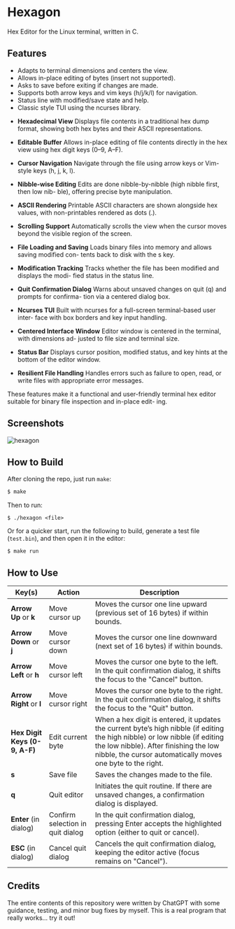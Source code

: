 # Hexagon
Hex Editor for the Linux terminal, written in C.

## Features
* Adapts to terminal dimensions and centers the view.
* Allows in-place editing of bytes (insert not supported).
* Asks to save before exiting if changes are made.
* Supports both arrow keys and vim keys (h/j/k/l) for navigation.
* Status line with modified/save state and help.
* Classic style TUI using the ncurses library.

- **Hexadecimal View**
Displays file contents in a traditional hex dump format, showing
both hex bytes and their ASCII representations.

- **Editable Buffer**
Allows in-place editing of file contents directly in the hex view
using hex digit keys (0–9, A–F).

- **Cursor Navigation**
Navigate through the file using arrow keys or Vim-style keys (h,
j, k, l).

- **Nibble-wise Editing**
Edits are done nibble-by-nibble (high nibble first, then low nib-
ble), offering precise byte manipulation.

- **ASCII Rendering**
Printable ASCII characters are shown alongside hex values, with
non-printables rendered as dots (.).

- **Scrolling Support**
Automatically scrolls the view when the cursor moves beyond the
visible region of the screen.

- **File Loading and Saving**
Loads binary files into memory and allows saving modified con-
tents back to disk with the s key.

- **Modification Tracking**
Tracks whether the file has been modified and displays the modi-
fied status in the status line.

- **Quit Confirmation Dialog**
Warns about unsaved changes on quit (q) and prompts for confirma-
tion via a centered dialog box.

- **Ncurses TUI**
Built with ncurses for a full-screen terminal-based user inter-
face with box borders and key input handling.

- **Centered Interface Window**
Editor window is centered in the terminal, with dimensions ad-
justed to file size and terminal size.

- **Status Bar**
Displays cursor position, modified status, and key hints at the
bottom of the editor window.

- **Resilient File Handling**
Handles errors such as failure to open, read, or write files with
appropriate error messages.

These features make it a functional and user-friendly terminal
hex editor suitable for binary file inspection and in-place edit-
ing.

## Screenshots
![hexagon](https://github.com/user-attachments/assets/1045f62f-6aa5-4bec-b394-a56c24541379)

## How to Build
After cloning the repo, just run `make`:
```bash
$ make
```
Then to run:
```
$ ./hexagon <file>
```
Or for a quicker start, run the following to build, generate a test file (`test.bin`), and then open it in the editor:
```
$ make run
```

## How to Use

| **Key(s)**                    | **Action**                       | **Description**                                                                                                                                                                                                                      |
| ----------------------------- | -------------------------------- | ------------------------------------------------------------------------------------------------------------------------------------------------------------------------------------------------------------------------------------ |
| **Arrow Up** or **k**         | Move cursor up                   | Moves the cursor one line upward (previous set of 16 bytes) if within bounds.                                                                                                                                                        |
| **Arrow Down** or **j**       | Move cursor down                 | Moves the cursor one line downward (next set of 16 bytes) if within bounds.                                                                                                                                                          |
| **Arrow Left** or **h**       | Move cursor left                 | Moves the cursor one byte to the left. In the quit confirmation dialog, it shifts the focus to the "Cancel" button.                                                                                                                  |
| **Arrow Right** or **l**      | Move cursor right                | Moves the cursor one byte to the right. In the quit confirmation dialog, it shifts the focus to the "Quit" button.                                                                                                                   |
| **Hex Digit Keys (0-9, A-F)** | Edit current byte                | When a hex digit is entered, it updates the current byte’s high nibble (if editing the high nibble) or low nibble (if editing the low nibble). After finishing the low nibble, the cursor automatically moves one byte to the right. |
| **s**                         | Save file                        | Saves the changes made to the file.                                                                                                                                                                                                  |
| **q**                         | Quit editor                      | Initiates the quit routine. If there are unsaved changes, a confirmation dialog is displayed.                                                                                                                                        |
| **Enter** (in dialog)         | Confirm selection in quit dialog | In the quit confirmation dialog, pressing Enter accepts the highlighted option (either to quit or cancel).                                                                                                                           |
| **ESC** (in dialog)           | Cancel quit dialog               | Cancels the quit confirmation dialog, keeping the editor active (focus remains on "Cancel").                                                                                                                                         |

## Credits
The entire contents of this repository were written by ChatGPT
with some guidance, testing, and minor bug fixes by myself. This
is a real program that really works... try it out!
